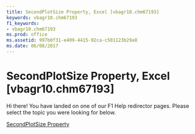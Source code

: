 ```yaml
---
title: SecondPlotSize Property, Excel [vbagr10.chm67193]
keywords: vbagr10.chm67193
f1_keywords:
- vbagr10.chm67193
ms.prod: office
ms.assetid: 997b0f31-e409-4415-92ca-c501123b29a8
ms.date: 06/08/2017
---
```



# SecondPlotSize Property, Excel [vbagr10.chm67193]

Hi there! You have landed on one of our F1 Help redirector pages. Please select the topic you were looking for below.

[SecondPlotSize Property](http://msdn.microsoft.com/library/43d450e1-0ef0-fd51-fbf1-b07742217fc9%28Office.15%29.aspx)

